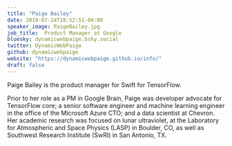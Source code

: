 ```yaml
---
title: "Paige Bailey"
date: 2019-07-24T18:52:51-04:00
speaker_image: PaigeBailey.jpg
job_title:  Product Manager at Google
bluesky: dynamicwebpaige.bsky.social
twitter: DynamicWebPaige
github: dynamicwebpaige
website: "https://dynamicwebpaige.github.io/info/"
draft: false
---
```


Paige Bailey is the product manager for Swift for TensorFlow.

Prior to her role as a PM in Google Brain, Paige was developer advocate for TensorFlow core; a senior software engineer and machine learning engineer in the office of the Microsoft Azure CTO; and a data scientist at Chevron. Her academic research was focused on lunar ultraviolet, at the Laboratory for Atmospheric and Space Physics (LASP) in Boulder, CO, as well as Southwest Research Institute (SwRI) in San Antonio, TX.
